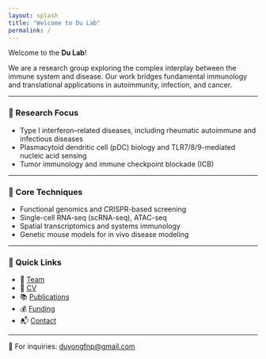 ```yaml
---
layout: splash
title: "Welcome to Du Lab"
permalink: /
---
```


Welcome to the **Du Lab**!

We are a research group exploring the complex interplay between the immune system and disease. Our work bridges fundamental immunology and translational applications in autoimmunity, infection, and cancer.

---

### 🔬 Research Focus
- Type I interferon–related diseases, including rheumatic autoimmune and infectious diseases  
- Plasmacytoid dendritic cell (pDC) biology and TLR7/8/9-mediated nucleic acid sensing  
- Tumor immunology and immune checkpoint blockade (ICB)

---

### 🧪 Core Techniques
- Functional genomics and CRISPR-based screening  
- Single-cell RNA-seq (scRNA-seq), ATAC-seq  
- Spatial transcriptomics and systems immunology  
- Genetic mouse models for in vivo disease modeling

---

### 🔗 Quick Links

- 👥 [Team](/team/)
- 📄 [CV](/cv/)
- 📚 [Publications](/publication/)
- 💰 [Funding](/funding/)
- 📬 [Contact](/contact/)

---

📧 For inquiries: [duyongfnp@gmail.com](mailto:duyongfnp@gmail.com)

